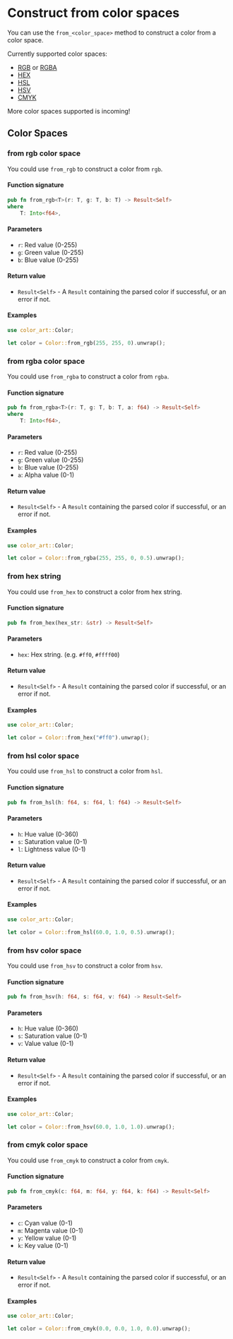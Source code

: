 # Construct from color spaces

You can use the `from_<color_space>` method to construct a color from a color space.

Currently supported color spaces:

- [RGB](#from-rgb-color-space) or [RGBA](#from-rgba-color-space)
- [HEX](#from-hex-string)
- [HSL](#from-hsl-color-space)
- [HSV](#from-hsv-color-space)
- [CMYK](#from-cmyk-color-space)

More color spaces supported is incoming!

## Color Spaces

### from rgb color space

You could use `from_rgb` to construct a color from `rgb`.

#### Function signature

```rust
pub fn from_rgb<T>(r: T, g: T, b: T) -> Result<Self>
where
    T: Into<f64>,
```

#### Parameters

* `r`: Red value (0-255)
* `g`: Green value (0-255)
* `b`: Blue value (0-255)

#### Return value

* `Result<Self>` - A `Result` containing the parsed color if successful, or an error if not.

#### Examples

```rust
use color_art::Color;

let color = Color::from_rgb(255, 255, 0).unwrap();
```

### from rgba color space

You could use `from_rgba` to construct a color from `rgba`.

#### Function signature

```rust
pub fn from_rgba<T>(r: T, g: T, b: T, a: f64) -> Result<Self>
where
    T: Into<f64>,
```

#### Parameters

* `r`: Red value (0-255)
* `g`: Green value (0-255)
* `b`: Blue value (0-255)
* `a`: Alpha value (0-1)

#### Return value

* `Result<Self>` - A `Result` containing the parsed color if successful, or an error if not.

#### Examples

```rust
use color_art::Color;

let color = Color::from_rgba(255, 255, 0, 0.5).unwrap();
```

### from hex string

You could use `from_hex` to construct a color from hex string.

#### Function signature

```rust
pub fn from_hex(hex_str: &str) -> Result<Self>
```

#### Parameters

* `hex`: Hex string. (e.g. `#ff0`, `#ffff00`)

#### Return value

* `Result<Self>` - A `Result` containing the parsed color if successful, or an error if not.

#### Examples

```rust
use color_art::Color;

let color = Color::from_hex("#ff0").unwrap();
```

### from hsl color space

You could use `from_hsl` to construct a color from `hsl`.

#### Function signature

```rust
pub fn from_hsl(h: f64, s: f64, l: f64) -> Result<Self>
```

#### Parameters

* `h`: Hue value (0-360)
* `s`: Saturation value (0-1)
* `l`: Lightness value (0-1)

#### Return value

* `Result<Self>` - A `Result` containing the parsed color if successful, or an error if not.

#### Examples

```rust
use color_art::Color;

let color = Color::from_hsl(60.0, 1.0, 0.5).unwrap();
```

### from hsv color space

You could use `from_hsv` to construct a color from `hsv`.

#### Function signature

```rust
pub fn from_hsv(h: f64, s: f64, v: f64) -> Result<Self>
```

#### Parameters

* `h`: Hue value (0-360)
* `s`: Saturation value (0-1)
* `v`: Value value (0-1)

#### Return value

* `Result<Self>` - A `Result` containing the parsed color if successful, or an error if not.

#### Examples

```rust
use color_art::Color;

let color = Color::from_hsv(60.0, 1.0, 1.0).unwrap();
```

### from cmyk color space

You could use `from_cmyk` to construct a color from `cmyk`.

#### Function signature

```rust
pub fn from_cmyk(c: f64, m: f64, y: f64, k: f64) -> Result<Self>
```

#### Parameters

* `c`: Cyan value (0-1)
* `m`: Magenta value (0-1)
* `y`: Yellow value (0-1)
* `k`: Key value (0-1)

#### Return value

* `Result<Self>` - A `Result` containing the parsed color if successful, or an error if not.

#### Examples

```rust
use color_art::Color;

let color = Color::from_cmyk(0.0, 0.0, 1.0, 0.0).unwrap();
```
